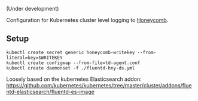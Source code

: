 (Under development)

Configuration for Kubernetes cluster level logging to [Honeycomb](https://honeycomb.io).

## Setup
```
kubectl create secret generic honeycomb-writekey --from-literal=key=$WRITEKEY
kubectl create configmap --from-file=td-agent.conf
kubectl create daemonset -f ./fluentd-hny-ds.yml
```

Loosely based on the kubernetes Elasticsearch addon:
https://github.com/kubernetes/kubernetes/tree/master/cluster/addons/fluentd-elasticsearch/fluentd-es-image
